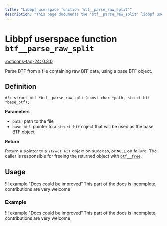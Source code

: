 ```yaml
---
title: "Libbpf userspace function 'btf__parse_raw_split'"
description: "This page documents the 'btf__parse_raw_split' libbpf userspace function, including its definition, usage, and examples."
---
```

# Libbpf userspace function `btf__parse_raw_split`

<!-- [LIBBPF_TAG] -->
[:octicons-tag-24: 0.3.0](https://github.com/libbpf/libbpf/releases/tag/v0.3.0)
<!-- [/LIBBPF_TAG] -->

Parse BTF from a file containing raw BTF data, using a base BTF object.

## Definition

`#!c struct btf *btf__parse_raw_split(const char *path, struct btf *base_btf);`

**Parameters**

- `path`: path to the file
- `base_btf`: pointer to a `struct btf` object that will be used as the base BTF object

**Return**

Return a pointer to a `struct btf` object on success, or `NULL` on failure. The caller is responsible for freeing the returned object with [`btf__free`](btf__free.md).

## Usage

!!! example "Docs could be improved"
    This part of the docs is incomplete, contributions are very welcome

### Example

!!! example "Docs could be improved"
    This part of the docs is incomplete, contributions are very welcome
